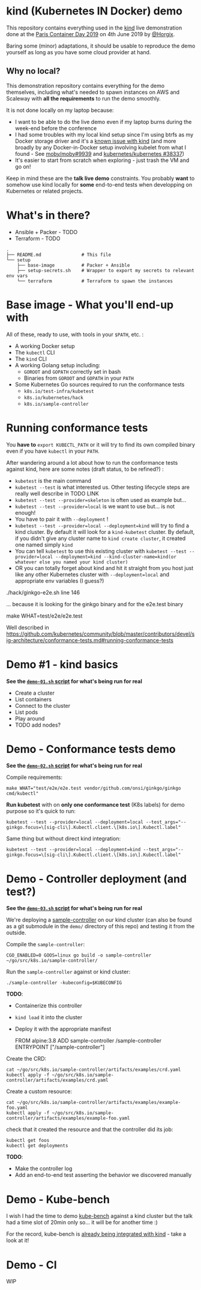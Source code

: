 # kind (Kubernetes IN Docker) demo

This repository contains everything used in the
[kind](https://kind.sigs.k8s.io/) live demonstration done at the [Paris
Container Day 2019](https://paris-container-day.fr/) on 4th June 2019 by
[@Horgix](https://github.com/horgix).

Baring some (minor) adaptations, it should be usable to reproduce the demo
yourself as long as you have some cloud provider at hand.

## Why no local?

This demonstration repository contains everything for the demo themselves,
including what's needed to spawn instances on AWS and Scaleway with **all the
requirements** to run the demo smoothly.

It is not done locally on my laptop because:

- I want to be able to do the live demo even if my laptop burns during the
  week-end before the conference
- I had some troubles with my local kind setup since I'm using btrfs as my
  Docker storage driver and it's a [known issue with
  kind](https://kind.sigs.k8s.io/docs/user/known-issues/#docker-on-btrfs) (and
  more broadly by any Docker-in-Docker setup involving kubelet from what I
  found - See [moby/moby#9939](https://github.com/moby/moby/issues/9939) and
  [kubernetes/kubernetes
  #38337](https://github.com/kubernetes/kubernetes/issues/38337))
- It's easier to start from scratch when exploring - just trash the VM and go
  on!

Keep in mind these are the **talk live demo** constraints. You probably
**want** to somehow use kind locally for **some** end-to-end tests when
developping on Kubernetes or related projects.

# What's in there?

- Ansible + Packer - TODO
- Terraform - TODO

```
.
├── README.md               # This file
└── setup
    ├── base-image          # Packer + Ansible
    ├── setup-secrets.sh    # Wrapper to export my secrets to relevant env vars
    └── terraform           # Terraform to spawn the instances
```

# Base image - What you'll end-up with

All of these, ready to use, with tools in your `$PATH`, etc. :

- A working Docker setup
- The `kubectl` CLI
- The `kind` CLI
- A working Golang setup including:
    - `GOROOT` and `GOPATH` correctly set in bash
    - Binaries from `GOROOT` and `GOPATH` in your `PATH`
- Some Kubernetes Go sources required to run the conformance tests
    - `k8s.io/test-infra/kubetest`
    - `k8s.io/kubernetes/hack`
    - `k8s.io/sample-controller`

# Running conformance tests

You **have to** `export KUBECTL_PATH` or it will try to find its own compiled
binary even if you have `kubectl` in your `PATH`.

After wandering around a lot about how to run the conformance tests against
kind, here are some notes (draft status, to be refined?) :

- `kubetest` is the main command
- `kubetest --test` is what interested us. Other testing lifecycle steps are
  really well describe in TODO LINK
- `kubetest --test --provider=skeleton` is often used as example but...
- `kubetest --test --provider=local` is we want to use but... is not enough!
- You have to pair it with `--deployment` !
- `kubetest --test --provider=local --deployment=kind` will try to find a kind
  cluster. By default it will look for a `kind-kubetest` cluster. By default,
  if you didn't give any cluster name to `kind create cluster`, it created one
  named simply `kind`
- You can tell `kubetest` to use this existing cluster with `kubetest --test
  --provider=local --deployment=kind --kind-cluster-name=kind(or whatever else
  you named your kind cluster)`
- OR you can totally forget about kind and hit it straight from you host just
  like any other Kubernetes cluster with `--deployment=local` and appropriate
  env variables (I guess?)

./hack/ginkgo-e2e.sh
line 146

... because it is looking for the ginkgo binary and for the e2e.test binary

make WHAT=test/e2e/e2e.test

Well described in https://github.com/kubernetes/community/blob/master/contributors/devel/sig-architecture/conformance-tests.md#running-conformance-tests

# Demo #1 - kind basics

**See the [`demo-01.sh` script](demo/demo-01.sh) for what's being run for
real**

- Create a cluster
- List containers
- Connect to the cluster
- List pods
- Play around
- TODO add nodes?

# Demo - Conformance tests demo

**See the [`demo-02.sh` script](demo/demo-02.sh) for what's being run for
real**

Compile requirements:

    make WHAT="test/e2e/e2e.test vendor/github.com/onsi/ginkgo/ginkgo cmd/kubectl"

**Run kubetest** with on **only one conformance test** (K8s labels) for demo
purpose so it's quick to run:

    kubetest --test --provider=local --deployment=local --test_args="--ginkgo.focus=\[sig-cli\].Kubectl.client.\[k8s.io\].Kubectl.label"

Same thing but without direct kind integration:

    kubetest --test --provider=local --deployment=kind --test_args="--ginkgo.focus=\[sig-cli\].Kubectl.client.\[k8s.io\].Kubectl.label"

# Demo - Controller deployment (and test?)

**See the [`demo-03.sh` script](demo/demo-02.sh) for what's being run for
real**

We're deploying a
[sample-controller](https://github.com/kubernetes/sample-controller) on our
kind cluster (can also be found as a git submodule in the `demo/` directory of
this repo) and testing it from the outside.

Compile the `sample-controller`:

    CGO_ENABLED=0 GOOS=linux go build -o sample-controller ~/go/src/k8s.io/sample-controller/

Run the `sample-controller` against or kind cluster:

    ./sample-controller -kubeconfig=$KUBECONFIG

**TODO**:

- Containerize this controller
- `kind load` it into the cluster
- Deploy it with the appropriate manifest

    FROM alpine:3.8
    ADD sample-controller /sample-controller
    ENTRYPOINT ["/sample-controller"]

Create the CRD:

    cat ~/go/src/k8s.io/sample-controller/artifacts/examples/crd.yaml
    kubectl apply -f ~/go/src/k8s.io/sample-controller/artifacts/examples/crd.yaml

Create a custom resource:

    cat ~/go/src/k8s.io/sample-controller/artifacts/examples/example-foo.yaml
    kubectl apply -f ~/go/src/k8s.io/sample-controller/artifacts/examples/example-foo.yaml

check that it created the resource and that the controller did its job:

    kubectl get foos
    kubectl get deployments 

**TODO**:

- Make the controller log
- Add an end-to-end test asserting the behavior we discovered manually

# Demo - Kube-bench

I wish I had the time to demo
[kube-bench](https://github.com/aquasecurity/kube-bench) against a kind cluster
but the talk had a time slot of 20min only so... it will be for another time :)

For the record, kube-bench is [already being integrated with
kind](https://github.com/aquasecurity/kube-bench#testing-locally-with-kind) -
take a look at it!

# Demo - CI

WIP
